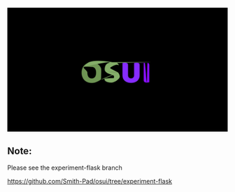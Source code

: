 <img src="./osui-logo.png"></img>


## Note:

Please see the experiment-flask branch

https://github.com/Smith-Pad/osui/tree/experiment-flask